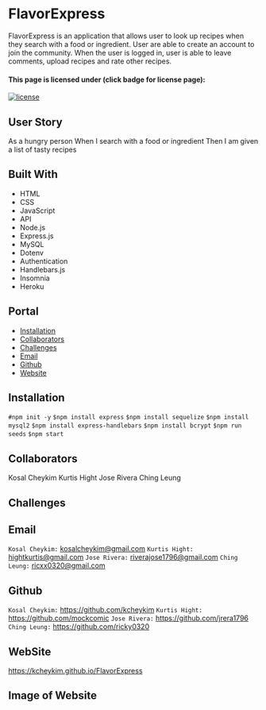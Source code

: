 # FlavorExpress
FlavorExpress is an application that allows user to look up recipes when they search with a food or ingredient. User are able to create an account to join the community. When the user is logged in, user is able to leave comments, upload recipes and rate other recipes.

#### This page is licensed under (click badge for license page): 
[![license](https://img.shields.io/badge/License-MIT-yellow.svg)](https://opensource.org/licenses/MIT)

## User Story
As a hungry person
When I search with a food or ingredient
Then I am given a list of tasty recipes

## Built With
* HTML
* CSS
* JavaScript
* API
* Node.js
* Express.js
* MySQL
* Dotenv
* Authentication
* Handlebars.js
* Insomnia
* Heroku

## Portal
* [Installation](#installation)
* [Collaborators](#collaborators)
* [Challenges](#challenges) 
* [Email](#email)
* [Github](#github)
* [Website](#website)


## Installation
`#npm init -y`
`$npm install express`
`$npm install sequelize`
`$npm install mysql2`
`$npm install express-handlebars`
`$npm install bcrypt`
`$npm run seeds`
`$npm start`

## Collaborators
Kosal Cheykim
Kurtis Hight
Jose Rivera
Ching Leung

## Challenges


## Email
`Kosal Cheykim:` kosalcheykim@gmail.com
`Kurtis Hight:` hightkurtis@gmail.com
`Jose Rivera:` riverajose1796@gmail.com
`Ching Leung:` ricxx0320@gmail.com

## Github
`Kosal Cheykim:` https://github.com/kcheykim
`Kurtis Hight:` https://github.com/mockcomic
`Jose Rivera:` https://github.com/jrera1796
`Ching Leung:` https://github.com/ricky0320

## WebSite
https://kcheykim.github.io/FlavorExpress

## Image of Website
